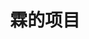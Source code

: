 ---
title: 霖的项目
layout: projects
projects:
  game:
    title: 游戏
    emoji: 🎮
    collection:
      - name: Enlinium
        emoji: 🏗️
        color: '#f9a578'
        desc: 随便做做的C# ECS框架，技术力不高，轻喷（）
        textColor: black
        github: xiao-dreamr/Enlinium
        docs: https://linium.xin/posts/ECS-TH1初识
      - name: RHAE
        emoji: 🌱
        color: '#78ce25'
        desc: 融合版图鉴编辑器，仅实现了一些基本功能，基于Godot
        textColor: white
        github: xiao-dreamr/RHAEditor
        docs: https://www.bilibili.com/video/BV1rRPCefEAW/
---
